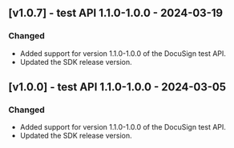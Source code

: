 ## [v1.0.7] - test API 1.1.0-1.0.0 - 2024-03-19
### Changed
- Added support for version 1.1.0-1.0.0 of the DocuSign test API.
- Updated the SDK release version.

## [v1.0.0] - test API 1.1.0-1.0.0 - 2024-03-05
### Changed
- Added support for version 1.1.0-1.0.0 of the DocuSign test API.
- Updated the SDK release version.

